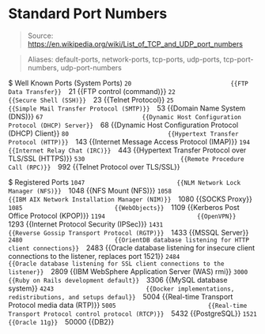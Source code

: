 # Standard Port Numbers

> Source: https://en.wikipedia.org/wiki/List_of_TCP_and_UDP_port_numbers

> Aliases: default-ports, network-ports, tcp-ports, udp-ports, tcp-port-numbers, udp-port-numbers

$ Well Known Ports (System Ports)
    `20                            {{FTP Data Transfer}} 
    `21                            {{FTP control (command)}} 
    `22                            {{Secure Shell (SSH)}} 
    `23                            {{Telnet Protocol}} 
    `25                            {{Simple Mail Transfer Protocol (SMTP)}} 
    `53                            {{Domain Name System (DNS)}} 
    `67                            {{Dynamic Host Configuration Protocol (DHCP) Server}} 
    `68                            {{Dynamic Host Configuration Protocol (DHCP) Client}} 
    `80                            {{Hypertext Transfer Protocol (HTTP)}} 
    `143                           {{Internet Message Access Protocol (IMAP)}} 
    `194                           {{Internet Relay Chat (IRC)}} 
    `443                           {{Hypertext Transfer Protocol over TLS/SSL (HTTPS)}} 
    `530                           {{Remote Procedure Call (RPC)}} 
    `992                           {{Telnet Protocol over TLS/SSL}} 

$ Registered Ports
    `1047                          {{NLM Network Lock Manager (NFS)}} 
    `1048                          {{NFS Mount (NFS)}} 
    `1058                          {{IBM AIX Network Installation Manager (NIM)}} 
    `1080                          {{SOCKS Proxy}} 
    `1085                          {{WebObjects}} 
    `1109                          {{Kerberos Post Office Protocol (KPOP)}} 
    `1194                          {{OpenVPN}} 
    `1293                          {{Internet Protocol Security (IPSec)}} 
    `1431                          {{Reverse Gossip Transport Protocol (RGTP)}} 
    `1433                          {{MSSQL Server}} 
    `2480                          {{OrientDB database listening for HTTP client connections}} 
    `2483                          {{Oracle database listening for insecure client connections to the listener, replaces port 1521}} 
    `2484                          {{Oracle database listening for SSL client connections to the listener}} 
    `2809                          {{IBM WebSphere Application Server (WAS) rmi}} 
    `3000                          {{Ruby on Rails development default}} 
    `3306                          {{MySQL database system}} 
    `4243                          {{Docker implementations, redistributions, and setups defaul}} 
    `5004                          {{Real-time Transport Protocol media data (RTP)}} 
    `5005                          {{Real-time Transport Protocol control protocol (RTCP)}} 
    `5432                          {{PostgreSQL}} 
    `1521                          {{Oracle 11g}} 
    `50000                         {{DB2}} 

